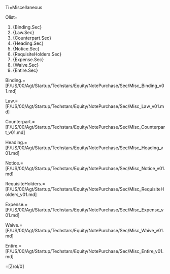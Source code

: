 Ti=Miscellaneous

Olist=<ol><li>{Binding.Sec}<li>{Law.Sec}<li>{Counterpart.Sec}<li>{Heading.Sec}<li>{Notice.Sec}<li>{RequisiteHolders.Sec}<li>{Expense.Sec}<li>{Waive.Sec}<li>{Entire.Sec}</ol>

Binding.=[F/US/00/Agt/Startup/Techstars/Equity/NotePurchase/Sec/Misc_Binding_v01.md]

Law.=[F/US/00/Agt/Startup/Techstars/Equity/NotePurchase/Sec/Misc_Law_v01.md]

Counterpart.=[F/US/00/Agt/Startup/Techstars/Equity/NotePurchase/Sec/Misc_Counterpart_v01.md]

Heading.=[F/US/00/Agt/Startup/Techstars/Equity/NotePurchase/Sec/Misc_Heading_v01.md]

Notice.=[F/US/00/Agt/Startup/Techstars/Equity/NotePurchase/Sec/Misc_Notice_v01.md]

RequisiteHolders.=[F/US/00/Agt/Startup/Techstars/Equity/NotePurchase/Sec/Misc_RequisiteHolders_v01.md]

Expense.=[F/US/00/Agt/Startup/Techstars/Equity/NotePurchase/Sec/Misc_Expense_v01.md]

Waive.=[F/US/00/Agt/Startup/Techstars/Equity/NotePurchase/Sec/Misc_Waive_v01.md]

Entire.=[F/US/00/Agt/Startup/Techstars/Equity/NotePurchase/Sec/Misc_Entire_v01.md]

=[Z/ol/0]
